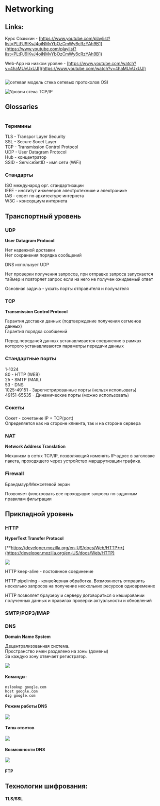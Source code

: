 # Networking

## Links:

Курс Созыкин - [https://www.youtube.com/playlist?list=PLtPJ9lKvJ4oiNMvYbOzCmWy6cRzYAh9B1](https://www.youtube.com/playlist?list=PLtPJ9lKvJ4oiNMvYbOzCmWy6cRzYAh9B1)

Web-App на низком уровне - [https://www.youtube.com/watch?v=4haMUvUxUJI](https://www.youtube.com/watch?v=4haMUvUxUJI)

<figure><img src="../../.gitbook/assets/image (3) (1) (2).png" alt=""><figcaption></figcaption></figure>

![сетевая модель стека сетевых протоколов OSI](<../../.gitbook/assets/image (6).png>)

![Уровни стека TCP/IP](<../../.gitbook/assets/image (7).png>)

## Glossaries

<figure><img src="../../.gitbook/assets/image (8) (2).png" alt=""><figcaption></figcaption></figure>

### Теримины

TLS - Transpor Layer Security\
SSL - Secure Socet Layer\
TCP - Transmission Control Protocol\
UDP - User Datagram Protocol\
Hub - концентратор\
SSID - ServiceSetID - имя сети (WiFi)

### Стандарты

ISO международ орг. стандартизации\
IEEE - институт инженеров электротехнике и электронике\
IAB - совет по архитектуре интернета\
W3C - консорциум интернета

## Транспортный уровень

### UDP

**User Datagram Protocol**

Нет надежной доставки\
Нет сохранения порядка сообщений

DNS использует UDP

Нет проверки получения запросов, при отправке запроса запускается таймер и повторяет запрос если на него не получен ожидаемый ответ

Основная задача - укзать порты отправителя и получателя

### TCP

**Transmission Control Protocol**

Гарантия доставки данных (подтверждение получения сегменов данных)\
Гарантия порядка сообщений

Перед передачей данных устанавливается соединение в рамках которого устанавливаются параметры передачи данных

### Стандартные порты

1-1024\
80 - HTTP (WEB)\
25 - SMTP (MAIL)\
53 - DNS\
1025-49151 - Зарегистрированные порты (нельзя использвать)\
49151-65535 - Динамические порты (можно использовать)

### Сокеты

Сокет - сочетание IP + TCP(port)\
Определяется как на стороне клиента, так и на стороне сервера

### NAT

**Network Address Translation**

Механизм в сетях TCP/IP, позволяющий изменять IP-адрес в заголовке пакета, проходящего через устройство маршрутизации трафика.

### Firewall

Брандмаур/Межсетевой экран

Позволяет фильтровать все проходящие запросы по заданным правилам фильтрации

## Прикладной уровень

### HTTP

**HyperText Transfer Protocol**

[**https://developer.mozilla.org/en-US/docs/Web/HTTP**](https://developer.mozilla.org/en-US/docs/Web/HTTP)

![](../../.gitbook/assets/client-server.svg)

HTTP keep-alive - постоянное соединение

HTTP pipelining - конвейерная обработка. Возможность отправить несколько запросов на получение нескольких ресурсов одновременно

HTTP позволяет браузеру и серверу договориться о кешировании полученных данных и правилах проверки актуальности и обновлений

### SMTP/POP3/IMAP

### DNS

**Domain Name System**

Децентрализованная система.\
Пространство имен разделено на зоны (домены)\
За каждую зону отвечает регистратор.

![](<../../.gitbook/assets/image (2) (1).png>)

#### Команды:

`nslookup google.com`\
`host google.com`\
`dig google.com`

#### Режим работы DNS

![](<../../.gitbook/assets/image (3) (1) (1).png>)

#### Типы ответов

![](<../../.gitbook/assets/image (4) (1).png>)

#### Возможности DNS

![](<../../.gitbook/assets/image (5) (1).png>)

#### FTP

## Технологии шифрования:

#### TLS/SSL
